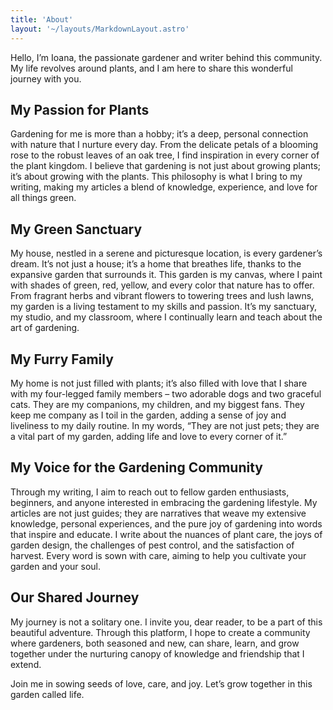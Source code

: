 ```yaml
---
title: 'About'
layout: '~/layouts/MarkdownLayout.astro'
---
```


Hello, I’m Ioana, the passionate gardener and writer behind this community. My life revolves around plants, and I am here to share this wonderful journey with you.

## My Passion for Plants

Gardening for me is more than a hobby; it’s a deep, personal connection with nature that I nurture every day. From the delicate petals of a blooming rose to the robust leaves of an oak tree, I find inspiration in every corner of the plant kingdom. I believe that gardening is not just about growing plants; it’s about growing with the plants. This philosophy is what I bring to my writing, making my articles a blend of knowledge, experience, and love for all things green.

## My Green Sanctuary

My house, nestled in a serene and picturesque location, is every gardener’s dream. It’s not just a house; it’s a home that breathes life, thanks to the expansive garden that surrounds it. This garden is my canvas, where I paint with shades of green, red, yellow, and every color that nature has to offer. From fragrant herbs and vibrant flowers to towering trees and lush lawns, my garden is a living testament to my skills and passion. It’s my sanctuary, my studio, and my classroom, where I continually learn and teach about the art of gardening.

## My Furry Family

My home is not just filled with plants; it’s also filled with love that I share with my four-legged family members – two adorable dogs and two graceful cats. They are my companions, my children, and my biggest fans. They keep me company as I toil in the garden, adding a sense of joy and liveliness to my daily routine. In my words, “They are not just pets; they are a vital part of my garden, adding life and love to every corner of it.”

## My Voice for the Gardening Community

Through my writing, I aim to reach out to fellow garden enthusiasts, beginners, and anyone interested in embracing the gardening lifestyle. My articles are not just guides; they are narratives that weave my extensive knowledge, personal experiences, and the pure joy of gardening into words that inspire and educate. I write about the nuances of plant care, the joys of garden design, the challenges of pest control, and the satisfaction of harvest. Every word is sown with care, aiming to help you cultivate your garden and your soul.

## Our Shared Journey

My journey is not a solitary one. I invite you, dear reader, to be a part of this beautiful adventure. Through this platform, I hope to create a community where gardeners, both seasoned and new, can share, learn, and grow together under the nurturing canopy of knowledge and friendship that I extend.

Join me in sowing seeds of love, care, and joy. Let’s grow together in this garden called life.
